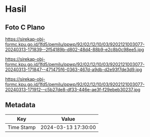 # Hasil

## Foto C Plano

https://sirekap-obj-formc.kpu.go.id/1fd5/pemilu/ppwp/92/02/12/10/03/9202121003077-20240313-171839--2f54189b-d802-48d4-88b9-e2c8b0c98ee5.jpg

https://sirekap-obj-formc.kpu.go.id/1fd5/pemilu/ppwp/92/02/12/10/03/9202121003077-20240313-171847--471475f6-0363-467d-a9db-d2e93f7de3d9.jpg

https://sirekap-obj-formc.kpu.go.id/1fd5/pemilu/ppwp/92/02/12/10/03/9202121003077-20240313-171912--c5b27de8-df33-446e-ae3f-f29ebeb30237.jpg


## Metadata

| Key        | Value               |
| ---------- | ------------------- |
| Time Stamp | 2024-03-13 17:30:00 |



